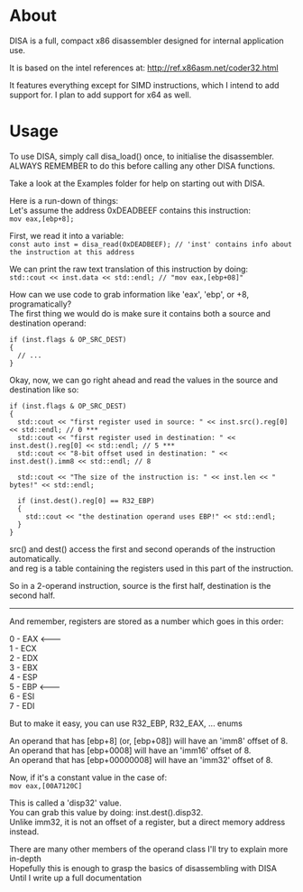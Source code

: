 # About

DISA is a full, compact x86 disassembler designed
for internal application use.

It is based on the intel references at:
http://ref.x86asm.net/coder32.html

It features everything except for SIMD instructions,
which I intend to add support for.
I plan to add support for x64 as well.



# Usage

To use DISA, simply call disa_load() once, to initialise the disassembler.<br>
ALWAYS REMEMBER to do this before calling any other DISA functions.

Take a look at the Examples folder for help on starting out with DISA.

Here is a run-down of things:<br>
Let's assume the address 0xDEADBEEF contains this instruction:<br>
`mov eax,[ebp+8];`

First, we read it into a variable:<br>
`const auto inst = disa_read(0xDEADBEEF); // 'inst' contains info about the instruction at this address`

We can print the raw text translation of this instruction by doing:<br>
`std::cout << inst.data << std::endl; // "mov eax,[ebp+08]"`

How can we use code to grab information like 'eax', 'ebp', or +8, programatically?<br>
The first thing we would do is make sure it contains both a source and destination operand:
```
if (inst.flags & OP_SRC_DEST)
{
  // ...
}
```

Okay, now, we can go right ahead and read the values in the source and destination like so:
```
if (inst.flags & OP_SRC_DEST)
{
  std::cout << "first register used in source: " << inst.src().reg[0] << std::endl; // 0 ***
  std::cout << "first register used in destination: " << inst.dest().reg[0] << std::endl; // 5 ***
  std::cout << "8-bit offset used in destination: " << inst.dest().imm8 << std::endl; // 8
  
  std::cout << "The size of the instruction is: " << inst.len << " bytes!" << std::endl;
  
  if (inst.dest().reg[0] == R32_EBP)
  {
    std::cout << "the destination operand uses EBP!" << std::endl;
  }
}
```

src() and dest() access the first and second operands of the instruction automatically.<br>
and reg is a table containing the registers used in this part of the instruction.

So in a 2-operand instruction, source is the first half, destination is the second half.

***
And remember, registers are stored as a number which goes in this order:<br>

0 - EAX <---<br>
1 - ECX<br>
2 - EDX<br>
3 - EBX<br>
4 - ESP<br>
5 - EBP <---<br>
6 - ESI<br>
7 - EDI<br>

But to make it easy, you can use R32_EBP, R32_EAX, ... enums

An operand that has [ebp+8] (or, [ebp+08]) will have an 'imm8' offset of 8.<br>
An operand that has [ebp+0008] will have an 'imm16' offset of 8.<br>
An operand that has [ebp+00000008] will have an 'imm32' offset of 8.<br>

Now, if it's a constant value in the case of:<br>
`mov eax,[00A7120C]`

This is called a 'disp32' value.<br>
You can grab this value by doing: inst.dest().disp32.<br>
Unlike imm32, it is not an offset of a register, but a direct memory address instead.<br>

There are many other members of the operand class I'll try to explain more in-depth<br>
Hopefully this is enough to grasp the basics of disassembling with DISA<br>
Until I write up a full documentation<br>

